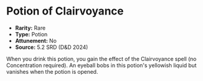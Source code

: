 # Potion of Clairvoyance

- **Rarity:** Rare
- **Type:** Potion
- **Attunement:** No
- **Source:** 5.2 SRD (D&D 2024)

When you drink this potion, you gain the effect of the Clairvoyance spell (no Concentration required). An eyeball bobs in this potion's yellowish liquid but vanishes when the potion is opened.
